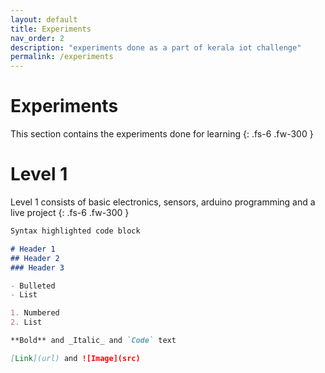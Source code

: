 ```yaml
---
layout: default
title: Experiments
nav_order: 2
description: "experiments done as a part of kerala iot challenge"
permalink: /experiments
---
```



# Experiments

This section contains the experiments done for learning 
{: .fs-6 .fw-300 }

# Level 1

Level 1 consists of basic electronics, sensors, arduino programming and a live project
{: .fs-6 .fw-300 }

```markdown
Syntax highlighted code block

# Header 1
## Header 2
### Header 3

- Bulleted
- List

1. Numbered
2. List

**Bold** and _Italic_ and `Code` text

[Link](url) and ![Image](src)
```
